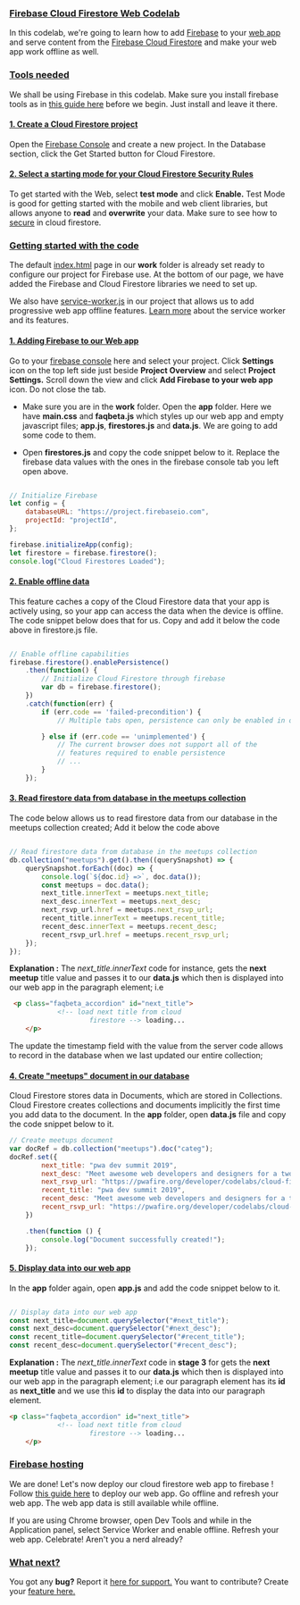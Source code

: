### [Firebase Cloud Firestore Web Codelab](https://pwafire.org/developer/codelabs/cloud-firestore-for-web)
In this codelab, we're going to learn how to add [Firebase](https://firebase.google.com/docs/) to your [web app](https://pwafire.org/developer/codelabs/pwafire/) and serve content from the [Firebase Cloud Firestore](https://firebase.google.com/docs/firestore/) and make your web app work offline as well.

### [Tools needed](https://firebase.google.com/docs/hosting/deploying)
We shall be using Firebase in this codelab. Make sure you install firebase tools as in [this guide here](https://pwafire.org/developer/codelabs/firebase-hosting-web/#add-firebase) before we begin. Just install and leave it there.

#### [1. Create a Cloud Firestore project](https://console.firebase.google.com/)
Open the [Firebase Console](https://console.firebase.google.com/) and create a new project. In the Database section, click the Get Started button for Cloud Firestore.

#### [2. Select a starting mode for your Cloud Firestore Security Rules]()
To get started with the Web, select **test mode** and click **Enable.** Test Mode is good for getting started with the mobile and web client libraries, but allows anyone to **read** and **overwrite** your data. Make sure to see how to [secure](https://firebase.google.com/docs/firestore/quickstart?authuser=0#secure_your_data) in cloud firestore.

### [Getting started with the code](https://pwafire.org/developer/codelabs/cloud-firestore-for-web)
The default [index.html](https://github.com/mayeedwin/cloud-firestore/blob/master/work/index.html) page in our **work** folder is already set ready to configure our project for Firebase use. At the bottom of our page, we have added the Firebase and Cloud Firestore libraries we need to set up.

We also have [service-worker.js](https://github.com/mayeedwin/cloud-firestore/blob/master/work/service-worker.js) in our project that allows us to add progressive web app offline features. [Learn more](https://pwafire.org/developer/codelabs/pwafire/#sw-config) about the service worker and its features.

#### [1. Adding Firebase to our Web app](https://console.firebase.google.com)
Go to your [firebase console](https://console.firebase.google.com) here and select your project. Click **Settings** icon on the top left side just beside **Project Overview** and select **Project Settings.** Scroll down the view and click **Add Firebase to your web app** icon. Do not close the tab.

- Make sure you are in the **work** folder. Open the **app** folder. Here we have **main.css** and **faqbeta.js** which styles up our web app and empty javascript files; **app.js**, **firestores.js** and **data.js**. We are going to add some code to them.

- Open **firestores.js** and copy the code snippet below to it. Replace the firebase data values with the ones in the firebase console tab you left open above.

```javascript

// Initialize Firebase
let config = {
    databaseURL: "https://project.firebaseio.com",
    projectId: "projectId",
};

firebase.initializeApp(config);
let firestore = firebase.firestore();
console.log("Cloud Firestores Loaded");

```
#### [2. Enable offline data]()
This feature caches a copy of the Cloud Firestore data that your app is actively using, so your app can access the data when the device is offline. The code snippet below does that for us. Copy and add it below the code above in firestore.js file.

```javascript

// Enable offline capabilities
firebase.firestore().enablePersistence()
    .then(function() {
        // Initialize Cloud Firestore through firebase
        var db = firebase.firestore();
    })
    .catch(function(err) {
        if (err.code == 'failed-precondition') {
            // Multiple tabs open, persistence can only be enabled in one tab at a a time.

        } else if (err.code == 'unimplemented') {
            // The current browser does not support all of the
            // features required to enable persistence
            // ...
        }
    });

```
#### [3. Read firestore data from database in the meetups collection]()

The code below allows us to read firestore data from our database in the meetups collection created; Add it below the code above

```javascript

// Read firestore data from database in the meetups collection
db.collection("meetups").get().then((querySnapshot) => {
    querySnapshot.forEach((doc) => {
        console.log(`${doc.id} =>`, doc.data());
        const meetups = doc.data();
        next_title.innerText = meetups.next_title;
        next_desc.innerText = meetups.next_desc;
        next_rsvp_url.href = meetups.next_rsvp_url;
        recent_title.innerText = meetups.recent_title;
        recent_desc.innerText = meetups.recent_desc;
        recent_rsvp_url.href = meetups.recent_rsvp_url;
    });
});

```

**Explanation :** The *next_title.innerText* code for instance, gets the **next meetup** title value and passes it to our **data.js** which then is displayed into our web app in the paragraph element; i.e 

```html 
 <p class="faqbeta_accordion" id="next_title">
            <!-- load next title from cloud 
                    firestore --> loading...
    </p>
```
The update the timestamp field with the value from the server code allows to record in the database when we last updated our entire collection;

#### [4. Create "meetups" document in our database]()
Cloud Firestore stores data in Documents, which are stored in Collections. Cloud Firestore creates collections and documents implicitly the first time you add data to the document. In the **app** folder, open **data.js** file and copy the code snippet below to it.

```javascript
// Create meetups document
var docRef = db.collection("meetups").doc("categ");
docRef.set({
        next_title: "pwa dev summit 2019",
        next_desc: "Meet awesome web developers and designers for a two-day developer summit engaging on what's next for the web and the magical journey with progressive web apps",
        next_rsvp_url: "https://pwafire.org/developer/codelabs/cloud-firestore-for-web/",
        recent_title: "pwa dev summit 2019",
        recent_desc: "Meet awesome web developers and designers for a two-day developer summit engaging on what's next for the web and the magical journey with progressive web apps",
        recent_rsvp_url: "https://pwafire.org/developer/codelabs/cloud-firestore-for-web/",
    })

    .then(function () {
        console.log("Document successfully created!");
    });

```
#### [5. Display data into our web app]()
In the **app** folder again, open **app.js** and add the code snippet below to it.

```javascript

// Display data into our web app
const next_title=document.querySelector("#next_title");
const next_desc=document.querySelector("#next_desc");
const recent_title=document.querySelector("#recent_title");
const recent_desc=document.querySelector("#recent_desc");

```
**Explanation :** The *next_title.innerText* code in **stage 3** for gets the **next meetup** title value and passes it to our **data.js** which then is displayed into our web app in the paragraph element; i.e our paragraph element has its **id** as **next_title** and we use this **id** to display the data into our paragraph element.

```html 
<p class="faqbeta_accordion" id="next_title">
            <!-- load next title from cloud 
                    firestore --> loading...
    </p>
```
### [Firebase hosting](https://pwafire.org/developer/codelabs/firebase-hosting-web/#firebase-hosting)
We are done! Let's now deploy our cloud firestore web app to firebase ! Follow [this guide here](https://pwafire.org/developer/codelabs/firebase-hosting-web/#firebase-hosting) to deploy our web app. Go offline and refresh your web app. The web app data is still available while offline. 

If you are using Chrome browser, open Dev Tools and while in the Application panel, select Service Worker and enable offline. Refresh your web app. Celebrate! Aren't you a nerd already?

### [What next?]()
You got any **bug?** Report it [here for support.](https://github.com/mayeedwin/cloud-firestore/issues/new) You want to contribute? Create your [feature here.](https://github.com/mayeedwin/cloud-firestore/issues/new) 



